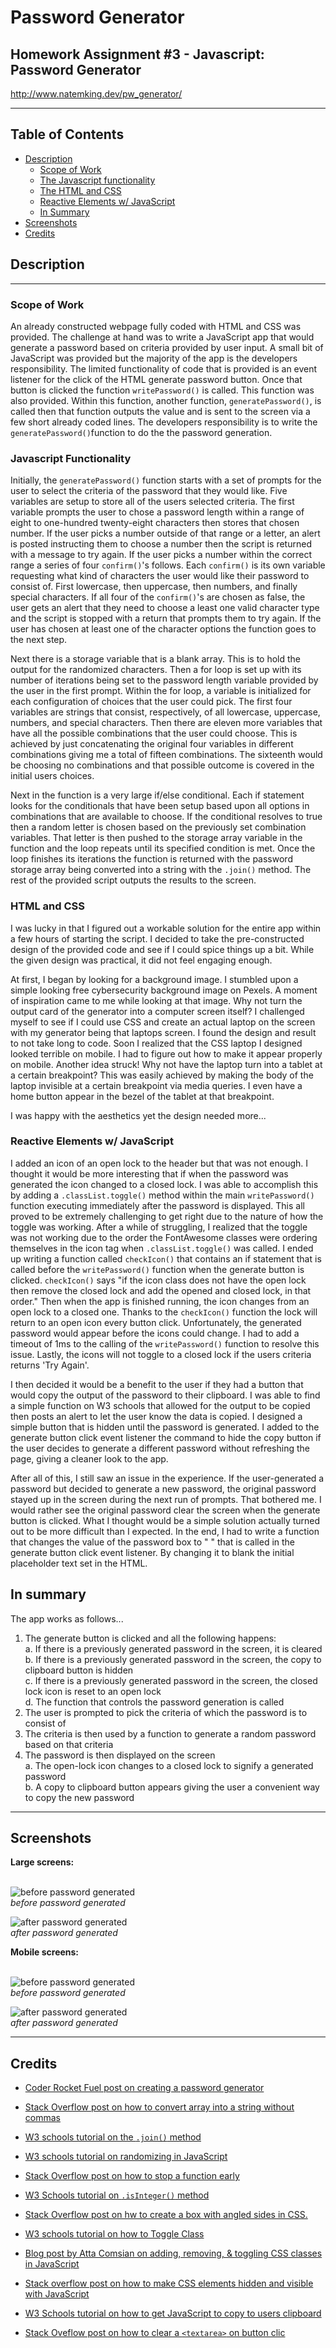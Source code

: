 # Password Generator
## Homework Assignment #3 - Javascript: Password Generator
http://www.natemking.dev/pw_generator/

---

## Table of Contents
 * [Description](#description)
    + [Scope of Work](#scope-of-work)
    + [The Javascript functionality](#javascript-functionality)
    + [The HTML and CSS](#html-and-css)
    + [Reactive Elements w/ JavaScript](#reactive-elements-w--javascript)
    + [In Summary](#in-summary)
  * [Screenshots](#screenshots)
  * [Credits](#credits)

## Description
---
### Scope of Work
An already constructed webpage fully coded with HTML and CSS was provided. The challenge at hand was to write a JavaScript app that would generate a password based on criteria provided by user input. A small bit of JavaScript was provided but the majority of the app is the developers responsibility. The limited functionality of code that is provided is an event listener for the click of the HTML generate password button. Once that button is clicked the function `writePassword()` is called. This function was also provided. Within this function, another function, `generatePassword()`, is called then that function outputs the value and is sent to the screen via a few short already coded lines. The developers responsibility is to write the `generatePassword()`function to do the the password generation.

### Javascript Functionality
Initially, the `generatePassword()` function starts with a set of prompts for the user to select the criteria of the password that they would like. Five variables are setup to store all of the users selected criteria. The first variable prompts the user to chose a password length within a range of eight to one-hundred twenty-eight characters then stores that chosen number. If the user picks a number outside of that range or a letter, an alert is posted instructing them to choose a number then the script is returned with a message to try again. If the user picks a number within the correct range a series of four `confirm()`'s follows. Each `confirm()` is its own variable requesting what kind of characters the user would like their password to consist of. First lowercase, then uppercase, then numbers, and finally special characters. If all four of the `confirm()`'s are chosen as false, the user gets an alert that they need to choose a least one valid character type and the script is stopped with a return that prompts them to try again. If the user has chosen at least one of the character options the function goes to the next step. 

Next there is a storage variable that is a blank array. This is to hold the output for the randomized characters. Then a for loop is set up with its number of iterations being set to the password length variable provided by the user in the first prompt. Within the for loop, a variable is initialized for each configuration of choices that the user could pick. The first four variables are strings that consist, respectively, of all lowercase, uppercase, numbers, and special characters. Then there are eleven more variables that have all the possible combinations that the user could choose. This is achieved by just concatenating the original four variables in different combinations giving me a total of fifteen combinations. The sixteenth would be choosing no combinations and that possible outcome is covered in the initial users choices. 

Next in the function is a very large if/else conditional. Each if statement looks for the conditionals that have been setup based upon all options in combinations that are available to choose. If the conditional resolves to true then a random letter is chosen based on the previously set combination variables. That letter is then pushed to the storage array variable in the function and the loop repeats until its specified condition is met. Once the loop finishes its iterations the function is returned with the password storage array being converted into a string with the `.join()` method. The rest of the provided script outputs the results to the screen. 

### HTML and CSS
I was lucky in that I figured out a workable solution for the entire app within a few hours of starting the script. I decided to take the pre-constructed design of the provided code and see if I could spice things up a bit. While the given design was practical, it did not feel engaging enough.

At first, I began by looking for a background image. I stumbled upon a simple looking free cybersecurity background image on Pexels. A moment of inspiration came to me while looking at that image. Why not turn the output card of the generator into a computer screen itself? I challenged myself to see if I could use CSS and create an actual laptop on the screen with my generator being that laptops screen. I found the design and result to not take long to code. Soon I realized that the CSS laptop I designed looked terrible on mobile. I had to figure out how to make it appear properly on mobile. Another idea struck! Why not have the laptop turn into a tablet at a certain breakpoint? This was easily achieved by making the body of the laptop invisible at a certain breakpoint via media queries. I even have a home button appear in the bezel of the tablet at that breakpoint. 

I was happy with the aesthetics yet the design needed more...

### Reactive Elements w/ JavaScript
I added an icon of an open lock to the header but that was not enough. I thought it would be more interesting that if when the password was generated the icon changed to a closed lock. I was able to accomplish this by adding a `.classList.toggle()` method within the main `writePassword()` function executing immediately after the password is displayed. This all proved to be extremely challenging to get right due to the nature of how the toggle was working. After a while of struggling, I realized that the toggle was not working due to the order the FontAwesome classes were ordering themselves in the icon tag when `.classList.toggle()` was called. I ended up writing a function called `checkIcon()` that contains an if statement that is called before the `writePassword()` function when the generate button is clicked. `checkIcon()` says "if the icon class does not have the open lock then remove the closed lock and add the opened and closed lock, in that order." Then when the app is finished running, the icon changes from an open lock to a closed one. Thanks to the `checkIcon()` function the lock will return to an open icon every button click. Unfortunately, the generated password would appear before the icons could change. I had to add a timeout of 1ms to the calling of the `writePassword()` function to resolve this issue. Lastly, the icons will not toggle to a closed lock if the users criteria returns 'Try Again'. 

I then decided it would be a benefit to the user if they had a button that would copy the output of the password to their clipboard. I was able to find a simple function on W3 schools that allowed for the output to be copied then posts an alert to let the user know the data is copied. I designed a simple button that is hidden until the password is generated. I added to the generate button click event listener the command to hide the copy button if the user decides to generate a different password without refreshing the page, giving a cleaner look to the app.

After all of this, I still saw an issue in the experience. If the user-generated a password but decided to generate a new password, the original password stayed up in the screen during the next run of prompts. That bothered me. I would rather see the original password clear the screen when the generate button is clicked. What I thought would be a simple solution actually turned out to be more difficult than I expected. In the end, I had to write a function that changes the value of the password box to " " that is called in the generate button click event listener. By changing it to blank the initial placeholder text set in the HTML.


## In summary
The app works as follows...
1. The generate button is clicked and all the following happens:<br>
    a. If there is a previously generated password in the screen, it is cleared<br>
    b. If there is a previously generated password in the screen, the copy to clipboard button is hidden<br>
    c. If there is a previously generated password in the screen, the closed lock icon is reset to an open lock<br>
    d. The function that controls the password generation is called<br>
2. The user is prompted to pick the criteria of which the password is to consist of
3. The criteria is then used by a function to generate a random password based on that criteria
4. The password is then displayed on the screen<br>
    a. The open-lock icon changes to a closed lock to signify a generated password<br>
    b. A copy to clipboard button appears giving the user a convenient way to copy the new password<br>
    
---

## Screenshots


<summary><strong>Large screens:</strong></summary>
<br>

![before password generated](./assets/images/screenshots/desktop-before.jpg?raw=true)
<br>
_before password generated_
<br>

![after password generated](./assets/images/screenshots/desktop-after.jpg?raw=true)
<br>
_after password generated_
<br>



<summary><strong>Mobile screens:</strong></summary>
<br>

![before password generated](./assets/images/screenshots/mobile-before.jpg?raw=true)
<br>
_before password generated_
<br>

![after password generated](./assets/images/screenshots/mobile-after.jpg?raw=true)
<br>
_after password generated_
<br>

---

## Credits
* [Coder Rocket Fuel post on creating a password generator](https://www.coderrocketfuel.com/article/generate-a-random-letter-from-the-alphabet-using-javascript)

* [Stack Overflow post on how to convert array into a string without commas](https://stackoverflow.com/questions/28007949/how-to-convert-array-into-string-without-comma-and-separated-by-space-in-javascr/28007965)

* [W3 schools tutorial on the `.join()` method](https://www.w3schools.com/jsref/jsref_join.asp)

* [W3 schools tutorial on randomizing in JavaScript](https://www.w3schools.com/js/js_random.asp)

* [Stack Overflow post on how to stop a function early](https://stackoverflow.com/questions/3330193/early-exit-from-function)


* [W3 Schools tutorial on `.isInteger()` method](https://www.w3schools.com/jsref/jsref_isinteger.asp#:~:text=The%20Number.,Otherwise%20it%20returns%20false)


* [Stack Overflow post on hw to create a box with angled sides in CSS.](https://stackoverflow.com/questions/12699210/background-square-with-one-side-at-an-angle)

* [W3 schools tutorial on how to Toggle Class](https://www.w3schools.com/howto/howto_js_toggle_class.asp)

* [Blog post by Atta Comsian on adding, removing, & toggling CSS classes in JavaScript](https://attacomsian.com/blog/javascript-add-remove-toggle-css-classes)

* [Stack overflow post on how to make CSS elements hidden and visible with JavaScript](https://stackoverflow.com/questions/8557119/making-a-button-invisible-by-clicking-another-button-in-html)

* [W3 Schools tutorial on how to get JavaScript to copy to users clipboard](https://www.w3schools.com/howto/howto_js_copy_clipboard.asp)

* [Stack Oveflow post on how to clear a `<textarea>` on button clic](https://stackoverflow.com/questions/15968911/how-to-clear-text-area-with-a-button-in-html-using-javascript)